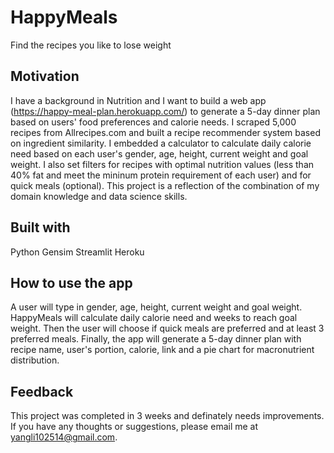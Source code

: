 # HappyMeals
Find the recipes you like to lose weight

## Motivation
I have a background in Nutrition and I want to build a web app (https://happy-meal-plan.herokuapp.com/) to generate a 5-day dinner plan based on users' food preferences and calorie needs. I scraped 5,000 recipes from Allrecipes.com and built a recipe recommender system based on ingredient similarity. I embedded a calculator to calculate daily calorie need based on each user's gender, age, height, current weight and goal weight. I also set filters for recipes with optimal nutrition values (less than 40% fat and meet the mininum protein requirement of each user) and for quick meals (optional). This project is a reflection of the combination of my domain knowledge and data science skills. 

## Built with
Python
Gensim
Streamlit
Heroku

## How to use the app
A user will type in gender, age, height, current weight and goal weight. HappyMeals will calculate daily calorie need and weeks to reach goal weight. Then the user will choose if quick meals are preferred and at least 3 preferred meals. Finally, the app will generate a 5-day dinner plan with recipe name, user's portion, calorie, link and a pie chart for macronutrient distribution.

## Feedback
This project was completed in 3 weeks and definately needs improvements. If you have any thoughts or suggestions, please email me at yangli102514@gmail.com.

